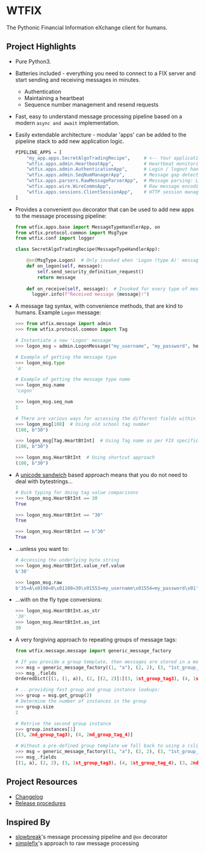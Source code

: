 # WTFIX

The Pythonic Financial Information eXchange client for humans.


## Project Highlights

- Pure Python3.
- Batteries included - everything you need to connect to a FIX server and start sending and receiving messages in minutes.
    - Authentication
    - Maintaining a heartbeat
    - Sequence number management and resend requests
- Fast, easy to understand message processing pipeline based on a modern ``async and await`` implementation. 
- Easily extendable architecture - modular 'apps' can be added to the pipeline stack to add new application logic.
   
    ```python
    PIPELINE_APPS = [
        "my_app.apps.SecretAlgoTradingRecipe",     # <-- Your application logic
        "wtfix.apps.admin.HeartbeatApp",           # Heartbeat monitoring and maintenance
        "wtfix.apps.admin.AuthenticationApp",      # Login / logout handling
        "wtfix.apps.admin.SeqNumManagerApp",       # Message gap detection and filling
        "wtfix.apps.parsers.RawMessageParserApp",  # Message parsing: Logon (A): {BeginString (8):FIX.4.4 | BodyLength (9):99 | MsgType (35):A | MsgSeqNum (34):1 | SenderCompID (49):SENDER | SendingTime (52):20190305-08:45:45.979 | TargetCompID (56):TARGET | EncryptMethod (98):0 | HeartBtInt (108):30 | Username (553):USERNAME | Password (554):PASSWORD | ResetSeqNumFlag (141):Y | CheckSum (10):94}
        "wtfix.apps.wire.WireCommsApp",            # Raw message encoding / decoding: b'8=FIX.4.4\x019=99\x0135=A\x0134=1\x0149=SENDER\x0152=20190305-08:42:32.793\x0156=TARGET\x0198=0\x01108=30\x01553=USERNAME\x01554=PASSWORD\x01141=Y\x0110=081\x01'
        "wtfix.apps.sessions.ClientSessionApp",    # HTTP session management
    ]
    ```
    
- Provides a convenient ``@on`` decorator that can be used to add new apps to the message processing pipeline:
    ```python
    from wtfix.apps.base import MessageTypeHandlerApp, on
    from wtfix.protocol.common import MsgType
    from wtfix.conf import logger
  
    class SecretAlgoTradingRecipe(MessageTypeHandlerApp):

        @on(MsgType.Logon)  # Only invoked when 'Logon (type A)' messages are received.
        def on_logon(self, message):
            self.send_security_definition_request()
            return message
          
        def on_receive(self, message):  # Invoked for every type of message.
          logger.info(f"Received message {message}!")
    ```

- A message tag syntax, with convenience methods, that are kind to humans. Example ``Logon`` message:

    ```python
    >>> from wtfix.message import admin
    >>> from wtfix.protocol.common import Tag
    
    # Instantiate a new 'Logon' message
    >>> logon_msg = admin.LogonMessage("my_username", "my_password", heartbeat_int=b"30")
    
    # Example of getting the message type
    >>> logon_msg.type
    'A'
  
    # Example of getting the message type name
    >>> logon_msg.name
    'Logon'
  
    >>> logon_msg.seq_num
    1

    # There are various ways for accessing the different fields within the message
    >>> logon_msg[108]  # Using old school tag number
    (108, b"30")
  
    >>> logon_msg[Tag.HeartBtInt]  # Using Tag name as per FIX specification
    (108, b"30")
  
    >>> logon_msg.HeartBtInt  # Using shortcut approach
    (108, b"30")
    ```    
- A [unicode sandwich](https://nedbatchelder.com/text/unipain.html) based approach means that you do not need to deal with bytestrings...
 
    ```python
    # Duck typing for doing tag value comparisons
    >>> logon_msg.HeartBtInt == 30
    True
  
    >>> logon_msg.HeartBtInt == "30"
    True
  
    >>> logon_msg.HeartBtInt == b"30"
    True
    ```
- ...unless you want to:
    ```python
    # Accessing the underlying byte string
    >>> logon_msg.HeartBtInt.value_ref.value
    b'30'
  
    >>> logon_msg.raw
    b'35=A\x0198=0\x01108=30\x01553=my_username\x01554=my_password\x01'
    ```
- ...with on the fly type conversions:
    ```python
    >>> logon_msg.HeartBtInt.as_str
    '30'
    >>> logon_msg.HeartBtInt.as_int
    30
    ```
- A very forgiving approach to repeating groups of message tags:
    ```python
    from wtfix.message.message import generic_message_factory
  
    # If you provide a group template, then messages are stored in a more efficient 'OrderedDict'
    >>> msg = generic_message_factory((1, "a"), (2, 2), (3, "1st_group_tag3"), (4, "1st_group_tag_4"), (3, "2nd_group_tag3"), (4, "2nd_group_tag_4"), group_templates={2: [3, 4,]})
    >>> msg_.fields
    OrderedDict([(1, (1, a)), (2, [(2, 2)]:[(3, 1st_group_tag3), (4, 1st_group_tag_4)], [(3, 2nd_group_tag3), (4, 2nd_group_tag_4)])])
    
    # ...providing fast group and group instance lookups:
    >>> group = msg.get_group(2)
    # Determine the number of instances in the group
    >>> group.size
    2
  
    # Retrive the second group instance
    >>> group.instances[1]
    [(3, 2nd_group_tag3), (4, 2nd_group_tag_4)]
   
    # Without a pre-defined group template we fall back to using a (slightly slower) list structure for representing message fields internally
    >>> msg = generic_message_factory((1, "a"), (2, 2), (3, "1st_group_tag3"), (4, "1st_group_tag_4"), (3, "2nd_group_tag3"), (4, "2nd_group_tag_4"))
    >>> msg_.fields
    [(1, a), (2, 2), (3, 1st_group_tag3), (4, 1st_group_tag_4), (3, 2nd_group_tag3), (4, 2nd_group_tag_4)]
  
    ```
    
## Project Resources

- [Changelog](docs/changelog.md)
- [Release procedures](docs/releasing.md)

## Inspired By

- [slowbreak](https://pypi.org/project/slowbreak/)'s message processing pipeline and ``@on`` decorator
- [simplefix](https://github.com/da4089/simplefix)'s approach to raw message processing
